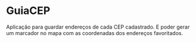 # GuiaCEP
Aplicação para guardar endereços de cada CEP cadastrado. E poder gerar um marcador no mapa com as coordenadas dos endereços favoritados. 
